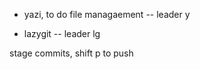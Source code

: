 - yazi, to do file managaement
-- leader y

- lazygit
-- leader lg

stage commits, shift p to push 





